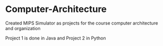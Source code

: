 # Computer-Architecture
Created MIPS Simulator as projects for the course computer architecture and organization

Project 1 is done in Java and Project 2 in Python
